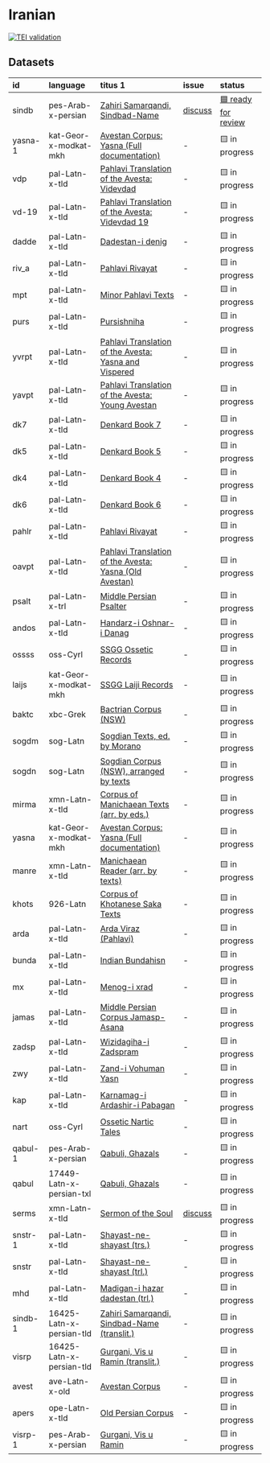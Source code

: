 # Iranian
[![TEI validation](https://github.com/TITUS-2-0/iranian/actions/workflows/validate_data.yaml/badge.svg?branch=main)](https://github.com/TITUS-2-0/iranian/actions/workflows/validate_data.yaml)
## Datasets
| id      | language                 | titus 1                                                                                                                                  | issue                                                    | status                                                             |
|:--------|:-------------------------|:-----------------------------------------------------------------------------------------------------------------------------------------|:---------------------------------------------------------|:-------------------------------------------------------------------|
| sindb   | pes-Arab-x-persian       | [Zahiri Samarqandi, Sindbad-Name](http://titus.uni-frankfurt.de/texte/etca/iran/niran/npers/sindbad/sindb.htm)                           | [discuss](https://github.com/TITUS-2-0/iranian/issues/3) | [🟦 ready for review](https://github.com/TITUS-2-0/iranian/pull/4) |
| yasna-1 | kat-Geor-x-modkat-mkh    | [Avestan Corpus: Yasna (Full documentation)](http://titus.uni-frankfurt.de/texte/etcs/iran/airan/avesta/yasna/yasna/yasna.htm)           | -                                                        | 🟨 in progress                                                     |
| vdp     | pal-Latn-x-tld           | [Pahlavi Translation of the Avesta: Videvdad](http://titus.uni-frankfurt.de/texte/etcs/iran/miran/mpers/avpt/vdp/vdp.htm)                | -                                                        | 🟨 in progress                                                     |
| vd-19   | pal-Latn-x-tld           | [Pahlavi Translation of the Avesta: Videvdad 19](http://titus.uni-frankfurt.de/texte/etcs/iran/miran/mpers/avpt/vd-19p/vd-19.htm)        | -                                                        | 🟨 in progress                                                     |
| dadde   | pal-Latn-x-tld           | [Dadestan-i denig](http://titus.uni-frankfurt.de/texte/etcs/iran/miran/mpers/dadden/dadde.htm)                                           | -                                                        | 🟨 in progress                                                     |
| riv_a   | pal-Latn-x-tld           | [Pahlavi Rivayat](http://titus.uni-frankfurt.de/texte/etcs/iran/miran/mpers/riv_af/riv_a.htm)                                            | -                                                        | 🟨 in progress                                                     |
| mpt     | pal-Latn-x-tld           | [Minor Pahlavi Texts](http://titus.uni-frankfurt.de/texte/etcs/iran/miran/mpers/mpt/mpt.htm)                                             | -                                                        | 🟨 in progress                                                     |
| purs    | pal-Latn-x-tld           | [Pursishniha](http://titus.uni-frankfurt.de/texte/etcs/iran/miran/mpers/avpt/purs/purs.htm)                                              | -                                                        | 🟨 in progress                                                     |
| yvrpt   | pal-Latn-x-tld           | [Pahlavi Translation of the Avesta: Yasna and Vispered](http://titus.uni-frankfurt.de/texte/etcs/iran/miran/mpers/avpt/yvrpt/yvrpt.htm)  | -                                                        | 🟨 in progress                                                     |
| yavpt   | pal-Latn-x-tld           | [Pahlavi Translation of the Avesta: Young Avestan](http://titus.uni-frankfurt.de/texte/etcs/iran/miran/mpers/avpt/yavpt/yavpt.htm)       | -                                                        | 🟨 in progress                                                     |
| dk7     | pal-Latn-x-tld           | [Denkard Book 7](http://titus.uni-frankfurt.de/texte/etcs/iran/miran/mpers/dk7/dk7.htm)                                                  | -                                                        | 🟨 in progress                                                     |
| dk5     | pal-Latn-x-tld           | [Denkard Book 5](http://titus.uni-frankfurt.de/texte/etcs/iran/miran/mpers/dk5/dk5.htm)                                                  | -                                                        | 🟨 in progress                                                     |
| dk4     | pal-Latn-x-tld           | [Denkard Book 4](http://titus.uni-frankfurt.de/texte/etcs/iran/miran/mpers/dk4/dk4.htm)                                                  | -                                                        | 🟨 in progress                                                     |
| dk6     | pal-Latn-x-tld           | [Denkard Book 6](http://titus.uni-frankfurt.de/texte/etcs/iran/miran/mpers/dk6/dk6.htm)                                                  | -                                                        | 🟨 in progress                                                     |
| pahlr   | pal-Latn-x-tld           | [Pahlavi Rivayat](http://titus.uni-frankfurt.de/texte/etcs/iran/miran/mpers/pahlriv/pahlr.htm)                                           | -                                                        | 🟨 in progress                                                     |
| oavpt   | pal-Latn-x-tld           | [Pahlavi Translation of the Avesta: Yasna (Old Avestan)](http://titus.uni-frankfurt.de/texte/etcs/iran/miran/mpers/avpt/oavpt/oavpt.htm) | -                                                        | 🟨 in progress                                                     |
| psalt   | pal-Latn-x-trl           | [Middle Persian Psalter](http://titus.uni-frankfurt.de/texte/etcs/iran/miran/mpers/psalter/psalt.htm)                                    | -                                                        | 🟨 in progress                                                     |
| andos   | pal-Latn-x-tld           | [Handarz-i Oshnar-i Danag](http://titus.uni-frankfurt.de/texte/etcs/iran/miran/mpers/andoshn/andos.htm)                                  | -                                                        | 🟨 in progress                                                     |
| ossss   | oss-Cyrl                 | [SSGG Ossetic Records](http://titus.uni-frankfurt.de/texte/etce/iran/niran/osset/ossssgg/ossss.htm)                                      | -                                                        | 🟨 in progress                                                     |
| laijs   | kat-Geor-x-modkat-mkh    | [SSGG Laiji Records](http://titus.uni-frankfurt.de/texte/etce/iran/niran/laiji/laijssgg/laijs.htm)                                       | -                                                        | 🟨 in progress                                                     |
| baktc   | xbc-Grek                 | [Bactrian Corpus (NSW)](http://titus.uni-frankfurt.de/texte/etcs/iran/miran/baktr/baktcorp/baktc.htm)                                    | -                                                        | 🟨 in progress                                                     |
| sogdm   | sog-Latn                 | [Sogdian Texts, ed. by Morano](http://titus.uni-frankfurt.de/texte/etcs/iran/miran/sogd/sogdmor/sogdm.htm)                               | -                                                        | 🟨 in progress                                                     |
| sogdn   | sog-Latn                 | [Sogdian Corpus (NSW), arranged by texts](http://titus.uni-frankfurt.de/texte/etcs/iran/miran/sogd/sogdnswc/sogdn.htm)                   | -                                                        | 🟨 in progress                                                     |
| mirma   | xmn-Latn-x-tld           | [Corpus of Manichaean Texts (arr. by eds.)](http://titus.uni-frankfurt.de/texte/etcs/iran/miran/manich/mirmankb/mirma.htm)               | -                                                        | 🟨 in progress                                                     |
| yasna   | kat-Geor-x-modkat-mkh    | [Avestan Corpus: Yasna (Full documentation)](http://titus.uni-frankfurt.de/texte/etcs/iran/airan/avesta/yasna/yasnavar/yasna.htm)        | -                                                        | 🟨 in progress                                                     |
| manre   | xmn-Latn-x-tld           | [Manichaean Reader (arr. by texts)](http://titus.uni-frankfurt.de/texte/etcs/iran/miran/manich/manreadc/manre.htm)                       | -                                                        | 🟨 in progress                                                     |
| khots   | 926-Latn                 | [Corpus of Khotanese Saka Texts](http://titus.uni-frankfurt.de/texte/etcs/iran/miran/khot/khotsak/khots.htm)                             | -                                                        | 🟨 in progress                                                     |
| arda    | pal-Latn-x-tld           | [Arda Viraz (Pahlavi)](http://titus.uni-frankfurt.de/texte/etcs/iran/miran/mpers/arda/arda.htm)                                          | -                                                        | 🟨 in progress                                                     |
| bunda   | pal-Latn-x-tld           | [Indian Bundahisn](http://titus.uni-frankfurt.de/texte/etcs/iran/miran/mpers/bundahis/bunda.htm)                                         | -                                                        | 🟨 in progress                                                     |
| mx      | pal-Latn-x-tld           | [Menog-i xrad](http://titus.uni-frankfurt.de/texte/etcs/iran/miran/mpers/mx/mx.htm)                                                      | -                                                        | 🟨 in progress                                                     |
| jamas   | pal-Latn-x-tld           | [Middle Persian Corpus Jamasp-Asana](http://titus.uni-frankfurt.de/texte/etcs/iran/miran/mpers/jamasp/jamas.htm)                         | -                                                        | 🟨 in progress                                                     |
| zadsp   | pal-Latn-x-tld           | [Wizidagiha-i Zadspram](http://titus.uni-frankfurt.de/texte/etcs/iran/miran/mpers/zadspram/zadsp.htm)                                    | -                                                        | 🟨 in progress                                                     |
| zwy     | pal-Latn-x-tld           | [Zand-i Vohuman Yasn](http://titus.uni-frankfurt.de/texte/etcs/iran/miran/mpers/zwy/zwy.htm)                                             | -                                                        | 🟨 in progress                                                     |
| kap     | pal-Latn-x-tld           | [Karnamag-i Ardashir-i Pabagan](http://titus.uni-frankfurt.de/texte/etcs/iran/miran/mpers/kap/kap.htm)                                   | -                                                        | 🟨 in progress                                                     |
| nart    | oss-Cyrl                 | [Ossetic Nartic Tales](http://titus.uni-frankfurt.de/texte/etcs/iran/niran/oss/nart/nart.htm)                                            | -                                                        | 🟨 in progress                                                     |
| qabul-1 | pes-Arab-x-persian       | [Qabuli, Ghazals](http://titus.uni-frankfurt.de/texte/etcs/iran/niran/npers/qabuli/qabuliy/qabul.htm)                                    | -                                                        | 🟨 in progress                                                     |
| qabul   | 17449-Latn-x-persian-txl | [Qabuli, Ghazals](http://titus.uni-frankfurt.de/texte/etcs/iran/niran/npers/qabuli/qabulix/qabul.htm)                                    | -                                                        | 🟨 in progress                                                     |
| serms   | xmn-Latn-x-tld           | [Sermon of the Soul](http://titus.uni-frankfurt.de/texte/etcs/iran/miran/manich/sermseel/serms.htm)                                      | [discuss](https://github.com/TITUS-2-0/iranian/issues/2) | 🟨 in progress                                                     |
| snstr-1 | pal-Latn-x-tld           | [Shayast-ne-shayast (trs.)](http://titus.uni-frankfurt.de/texte/etcs/iran/miran/mpers/snstrs/snstr.htm)                                  | -                                                        | 🟨 in progress                                                     |
| snstr   | pal-Latn-x-tld           | [Shayast-ne-shayast (trl.)](http://titus.uni-frankfurt.de/texte/etcs/iran/miran/mpers/snstrl/snstr.htm)                                  | -                                                        | 🟨 in progress                                                     |
| mhd     | pal-Latn-x-tld           | [Madigan-i hazar dadestan (trl.)](http://titus.uni-frankfurt.de/texte/etcs/iran/miran/mpers/mhd/mhd.htm)                                 | -                                                        | 🟨 in progress                                                     |
| sindb-1 | 16425-Latn-x-persian-tld | [Zahiri Samarqandi, Sindbad-Name (translit.)](http://titus.uni-frankfurt.de/texte/etca/iran/niran/npers/sindbadx/sindb.htm)              | -                                                        | 🟨 in progress                                                     |
| visrp   | 16425-Latn-x-persian-tld | [Gurgani, Vis u Ramin (translit.)](http://titus.uni-frankfurt.de/texte/etca/iran/niran/npers/visrpx/visrp.htm)                           | -                                                        | 🟨 in progress                                                     |
| avest   | ave-Latn-x-old           | [Avestan Corpus](http://titus.uni-frankfurt.de/texte/etcs/iran/airan/avesta/avest.htm)                                                   | -                                                        | 🟨 in progress                                                     |
| apers   | ope-Latn-x-tld           | [Old Persian Corpus](http://titus.uni-frankfurt.de/texte/etcs/iran/airan/apers/apers.htm)                                                | -                                                        | 🟨 in progress                                                     |
| visrp-1 | pes-Arab-x-persian       | [Gurgani, Vis u Ramin](http://titus.uni-frankfurt.de/texte/etca/iran/niran/npers/visrp/visrp.htm)                                        | -                                                        | 🟨 in progress                                                     |